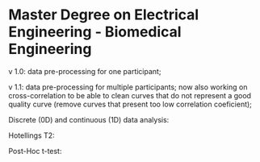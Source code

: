# Master Degree on Electrical Engineering - Biomedical Engineering

v 1.0: data pre-processing for one participant;

v 1.1: data pre-processing for multiple participants; now also working on cross-correlation to be able to clean curves that do not represent a good quality curve (remove curves that present too low correlation coeficient);


Discrete (0D) and continuous (1D) data analysis: 

Hotellings T2:

Post-Hoc t-test: 
